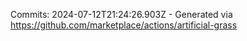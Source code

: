 Commits: 2024-07-12T21:24:26.903Z - Generated via https://github.com/marketplace/actions/artificial-grass
<br>
